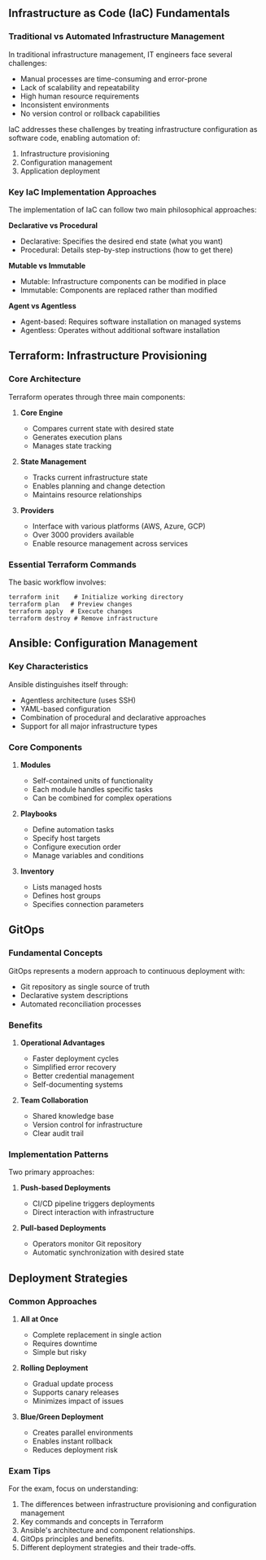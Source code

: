 

## Infrastructure as Code (IaC) Fundamentals

### Traditional vs Automated Infrastructure Management

In traditional infrastructure management, IT engineers face several challenges:
- Manual processes are time-consuming and error-prone
- Lack of scalability and repeatability
- High human resource requirements
- Inconsistent environments
- No version control or rollback capabilities

IaC addresses these challenges by treating infrastructure configuration as software code, enabling automation of:
1. Infrastructure provisioning
2. Configuration management
3. Application deployment

### Key IaC Implementation Approaches

The implementation of IaC can follow two main philosophical approaches:

**Declarative vs Procedural**
- Declarative: Specifies the desired end state (what you want)
- Procedural: Details step-by-step instructions (how to get there)

**Mutable vs Immutable**
- Mutable: Infrastructure components can be modified in place
- Immutable: Components are replaced rather than modified

**Agent vs Agentless**
- Agent-based: Requires software installation on managed systems
- Agentless: Operates without additional software installation

## Terraform: Infrastructure Provisioning

### Core Architecture

Terraform operates through three main components:

1. **Core Engine**
   - Compares current state with desired state
   - Generates execution plans
   - Manages state tracking

2. **State Management**
   - Tracks current infrastructure state
   - Enables planning and change detection
   - Maintains resource relationships

3. **Providers**
   - Interface with various platforms (AWS, Azure, GCP)
   - Over 3000 providers available
   - Enable resource management across services

### Essential Terraform Commands

The basic workflow involves:

```hcl
terraform init    # Initialize working directory
terraform plan   # Preview changes
terraform apply  # Execute changes
terraform destroy # Remove infrastructure
```

## Ansible: Configuration Management

### Key Characteristics

Ansible distinguishes itself through:
- Agentless architecture (uses SSH)
- YAML-based configuration
- Combination of procedural and declarative approaches
- Support for all major infrastructure types

### Core Components

1. **Modules**
   - Self-contained units of functionality
   - Each module handles specific tasks
   - Can be combined for complex operations

2. **Playbooks**
   - Define automation tasks
   - Specify host targets
   - Configure execution order
   - Manage variables and conditions

3. **Inventory**
   - Lists managed hosts
   - Defines host groups
   - Specifies connection parameters

## GitOps

### Fundamental Concepts

GitOps represents a modern approach to continuous deployment with:
- Git repository as single source of truth
- Declarative system descriptions
- Automated reconciliation processes

### Benefits

1. **Operational Advantages**
   - Faster deployment cycles
   - Simplified error recovery
   - Better credential management
   - Self-documenting systems

2. **Team Collaboration**
   - Shared knowledge base
   - Version control for infrastructure
   - Clear audit trail

### Implementation Patterns

Two primary approaches:
1. **Push-based Deployments**
   - CI/CD pipeline triggers deployments
   - Direct interaction with infrastructure

2. **Pull-based Deployments**
   - Operators monitor Git repository
   - Automatic synchronization with desired state

## Deployment Strategies

### Common Approaches

1. **All at Once**
   - Complete replacement in single action
   - Requires downtime
   - Simple but risky

2. **Rolling Deployment**
   - Gradual update process
   - Supports canary releases
   - Minimizes impact of issues

3. **Blue/Green Deployment**
   - Creates parallel environments
   - Enables instant rollback
   - Reduces deployment risk

### Exam Tips

For the exam, focus on understanding:
1. The differences between infrastructure provisioning and configuration management
2. Key commands and concepts in Terraform
3. Ansible's architecture and component relationships.
4. GitOps principles and benefits.
5. Different deployment strategies and their trade-offs.